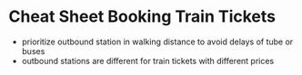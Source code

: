 # Cheat Sheet Booking Train Tickets 

- prioritize outbound station in walking distance to avoid delays of tube
or buses
- outbound stations are different for train tickets with different prices
